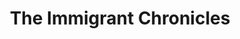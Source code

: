 ---
title: The Immigrant Chronicles
permalink: /podcast
redirect_to:
    - https://podcasters.spotify.com/pod/show/coach-rye
---
